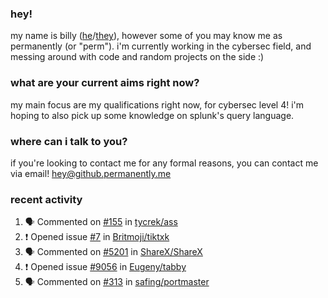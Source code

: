 ### hey!
my name is billy ([he](https://en.pronouns.page/he/him)/[they](https://en.pronouns.page/they/them)), however some of you may know me as permanently (or "perm"). i'm currently working in the cybersec field, and messing around with code and random projects on the side :)

### what are your current aims right now?
my main focus are my qualifications right now, for cybersec level 4! i'm hoping to also pick up some knowledge on splunk's query language.

### where can i talk to you?
if you're looking to contact me for any formal reasons, you can contact me via email! [hey@github.permanently.me](mailto:hey@github.permanently.me)

### recent activity
<!--START_SECTION:activity-->
1. 🗣 Commented on [#155](https://github.com/tycrek/ass/issues/155#issuecomment-1849030886) in [tycrek/ass](https://github.com/tycrek/ass)
2. ❗ Opened issue [#7](https://github.com/Britmoji/tiktxk/issues/7) in [Britmoji/tiktxk](https://github.com/Britmoji/tiktxk)
3. 🗣 Commented on [#5201](https://github.com/ShareX/ShareX/issues/5201#issuecomment-1768343149) in [ShareX/ShareX](https://github.com/ShareX/ShareX)
4. ❗ Opened issue [#9056](https://github.com/Eugeny/tabby/issues/9056) in [Eugeny/tabby](https://github.com/Eugeny/tabby)
5. 🗣 Commented on [#313](https://github.com/safing/portmaster/issues/313#issuecomment-1743169462) in [safing/portmaster](https://github.com/safing/portmaster)
<!--END_SECTION:activity-->
